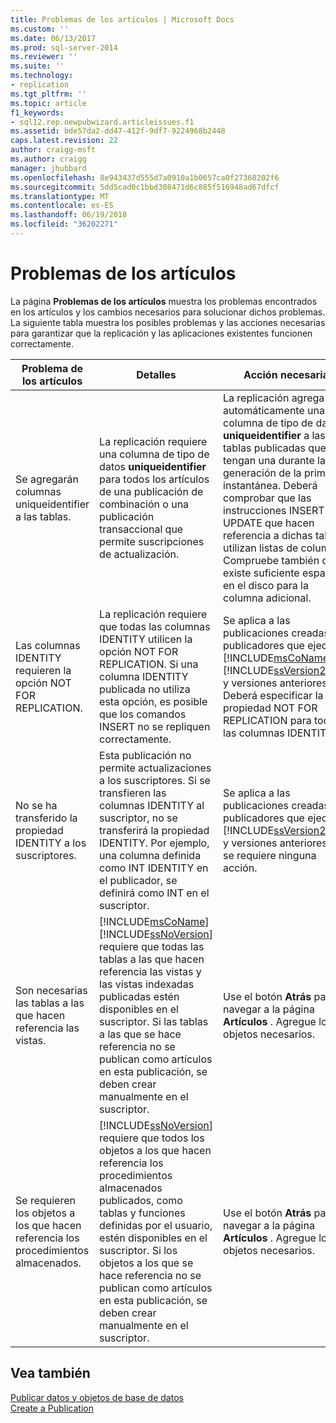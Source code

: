 ```yaml
---
title: Problemas de los artículos | Microsoft Docs
ms.custom: ''
ms.date: 06/13/2017
ms.prod: sql-server-2014
ms.reviewer: ''
ms.suite: ''
ms.technology:
- replication
ms.tgt_pltfrm: ''
ms.topic: article
f1_keywords:
- sql12.rep.newpubwizard.articleissues.f1
ms.assetid: bde57da2-dd47-412f-9df7-9224968b2448
caps.latest.revision: 22
author: craigg-msft
ms.author: craigg
manager: jhubbard
ms.openlocfilehash: 8e943437d555d7a0910a1b0657ca0f27368202f6
ms.sourcegitcommit: 5dd5cad0c1bbd308471d6c885f516948ad67dfcf
ms.translationtype: MT
ms.contentlocale: es-ES
ms.lasthandoff: 06/19/2018
ms.locfileid: "36202271"
---
```

# <a name="article-issues"></a>Problemas de los artículos
  La página **Problemas de los artículos** muestra los problemas encontrados en los artículos y los cambios necesarios para solucionar dichos problemas. La siguiente tabla muestra los posibles problemas y las acciones necesarias para garantizar que la replicación y las aplicaciones existentes funcionen correctamente.  
  
|Problema de los artículos|Detalles|Acción necesaria|  
|-------------------|-------------|---------------------|  
|Se agregarán columnas uniqueidentifier a las tablas.|La replicación requiere una columna de tipo de datos **uniqueidentifier** para todos los artículos de una publicación de combinación o una publicación transaccional que permite suscripciones de actualización.|La replicación agrega automáticamente una columna de tipo de datos **uniqueidentifier** a las tablas publicadas que no tengan una durante la generación de la primera instantánea. Deberá comprobar que las instrucciones INSERT y UPDATE que hacen referencia a dichas tablas utilizan listas de columnas. Compruebe también que existe suficiente espacio en el disco para la columna adicional.|  
|Las columnas IDENTITY requieren la opción NOT FOR REPLICATION.|La replicación requiere que todas las columnas IDENTITY utilicen la opción NOT FOR REPLICATION. Si una columna IDENTITY publicada no utiliza esta opción, es posible que los comandos INSERT no se repliquen correctamente.|Se aplica a las publicaciones creadas en publicadores que ejecutan [!INCLUDE[msCoName](../../includes/msconame-md.md)] [!INCLUDE[ssVersion2000](../../includes/ssversion2000-md.md)] y versiones anteriores. Deberá especificar la propiedad NOT FOR REPLICATION para todas las columnas IDENTITY.|  
|No se ha transferido la propiedad IDENTITY a los suscriptores.|Esta publicación no permite actualizaciones a los suscriptores. Si se transfieren las columnas IDENTITY al suscriptor, no se transferirá la propiedad IDENTITY. Por ejemplo, una columna definida como INT IDENTITY en el publicador, se definirá como INT en el suscriptor.|Se aplica a las publicaciones creadas en publicadores que ejecutan [!INCLUDE[ssVersion2000](../../includes/ssversion2000-md.md)] y versiones anteriores. No se requiere ninguna acción.|  
|Son necesarias las tablas a las que hacen referencia las vistas.|[!INCLUDE[msCoName](../../includes/msconame-md.md)] [!INCLUDE[ssNoVersion](../../includes/ssnoversion-md.md)] requiere que todas las tablas a las que hacen referencia las vistas y las vistas indexadas publicadas estén disponibles en el suscriptor. Si las tablas a las que se hace referencia no se publican como artículos en esta publicación, se deben crear manualmente en el suscriptor.|Use el botón **Atrás** para navegar a la página **Artículos** . Agregue los objetos necesarios.|  
|Se requieren los objetos a los que hacen referencia los procedimientos almacenados.|[!INCLUDE[ssNoVersion](../../includes/ssnoversion-md.md)] requiere que todos los objetos a los que hacen referencia los procedimientos almacenados publicados, como tablas y funciones definidas por el usuario, estén disponibles en el suscriptor. Si los objetos a los que se hace referencia no se publican como artículos en esta publicación, se deben crear manualmente en el suscriptor.|Use el botón **Atrás** para navegar a la página **Artículos** . Agregue los objetos necesarios.|  
  
## <a name="see-also"></a>Vea también  
 [Publicar datos y objetos de base de datos](publish/publish-data-and-database-objects.md)   
 [Create a Publication](publish/create-a-publication.md)  
  
  